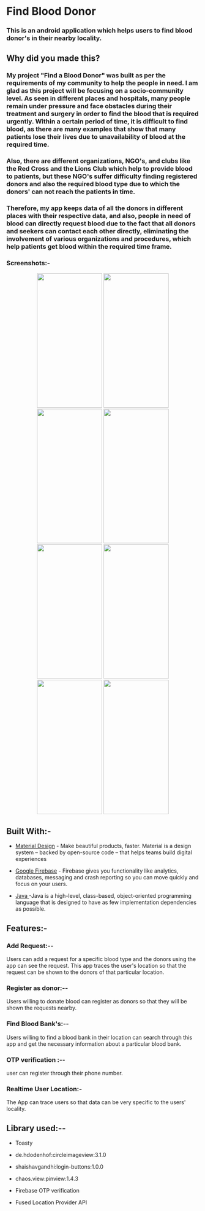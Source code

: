
# Find Blood Donor

### This is an android application which helps users to find blood donor's in their nearby locality.

## Why did you made this?
### My project "Find a Blood Donor" was built as per the requirements of my community to help the people in need. I am glad as this project will be focusing on a socio-community level. As seen in different places and hospitals, many people remain under pressure and face obstacles during their treatment and surgery in order to find the blood that is required urgently. Within a certain period of time, it is difficult to find blood, as there are many examples that show that many patients lose their lives due to unavailability of blood at the required time.

### Also, there are different organizations, NGO's, and clubs like the Red Cross and the Lions Club which help to provide blood to patients, but these NGO's suffer difficulty finding registered donors and also the required blood type due to which the donors' can not reach the patients in time.

### Therefore, my app keeps data of all the donors in different places with their respective data, and also, people in need of blood can directly request blood due to the fact that all donors and seekers can contact each other directly, eliminating the involvement of various organizations and procedures, which help patients get blood within the required time frame.
### Screenshots:-
<p align="center">

 <img src="https://user-images.githubusercontent.com/91082323/134227862-b5197f98-6052-48af-ad5c-72eac3c10c9d.jpg" width="170" height="350">
<img src="https://user-images.githubusercontent.com/91082323/134227917-b61967f8-5d8f-459a-9bdd-348cdc62ca63.jpg" width="170" height="350">
<img src="https://user-images.githubusercontent.com/91082323/134048197-49384eaf-fb33-4c78-8df8-46604030faa4.jpg" width="170" height="350">
<img src="https://user-images.githubusercontent.com/91082323/134048201-780a53b7-9969-428c-8770-d2491126712a.jpg" width="170" height="350">
<img src="https://user-images.githubusercontent.com/91082323/134048210-06fdf782-6a0e-439f-9048-088702b634dc.jpg" width="170" height="350">
<img src="https://user-images.githubusercontent.com/91082323/134048212-d2545388-ed5b-4ad7-b54b-6b1898773636.jpg" width="170" height="350">
<img src="https://user-images.githubusercontent.com/91082323/134048214-92714e1c-bada-48c0-9125-d4d92faaf89f.jpg" width="170" height="350">
<img src="https://user-images.githubusercontent.com/91082323/134054467-52bd3a15-3421-4972-a45c-efb4e41300ad.jpg" width="170" height="350">
</p>

## Built With:-

* [Material Design](https://material.io/) - Make beautiful products, faster. Material is a design system – backed by open-source code – that helps teams build digital experiences

* [Google Firebase](https://firebase.google.com/) - Firebase gives you functionality like analytics, databases, messaging and crash reporting so you can move quickly and focus on your users.

* [Java ](https://www.java.com/en/)-Java is a high-level, class-based, object-oriented programming language that is designed to have as few implementation dependencies as possible.
## Features:-

### Add Request:--
Users can add a request for a specific blood type and the donors using the app can see the request.
This app traces the user's location so that the request can be shown to the donors of that particular location.

### Register as donor:--
Users willing to donate blood can register as donors so that they will be shown the requests nearby.

### Find Blood Bank's:--
Users willing to find a blood bank in their location can search through this app and get the necessary information about a particular blood bank.

### OTP verification :--
user can register through their phone number.

### Realtime User Location:-
The App can trace users so that data can be very specific to the users' locality.

## Library used:--

* Toasty

* de.hdodenhof:circleimageview:3.1.0

* shaishavgandhi:login-buttons:1.0.0

* chaos.view:pinview:1.4.3

* Firebase OTP verification

* Fused Location Provider API


